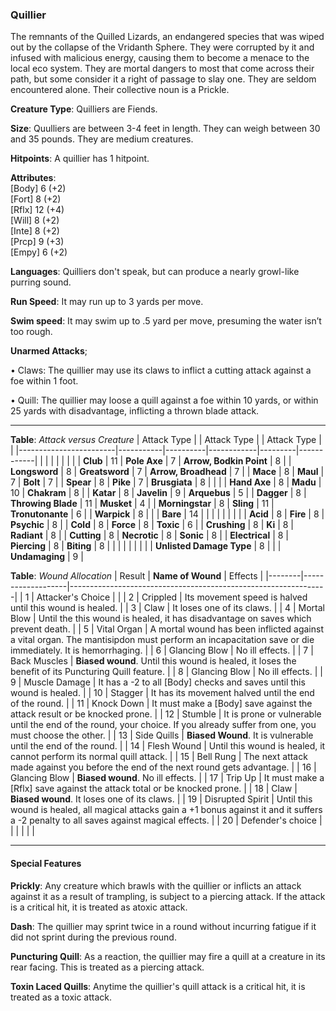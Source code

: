 ### Quillier
The remnants of the Quilled Lizards, an endangered species that was wiped out by the collapse of the Vridanth Sphere. They were corrupted by it and infused with malicious energy, causing them to become a menace to the local eco system. They are mortal dangers to most that come across their path, but some consider it a right of passage to slay one. They are seldom encountered alone. Their collective noun is a Prickle.

**Creature Type**: Quilliers are Fiends.

**Size**: Quulliers are between 3-4 feet in length. They can weigh between 30 and 35 pounds. They are medium creatures.

**Hitpoints**: A quillier has 1 hitpoint.

**Attributes**:  
[Body] 6 (+2)  
[Fort] 8 (+2)  
[Rflx] 12 (+4)  
[Will] 8 (+2)  
[Inte] 8 (+2)  
[Prcp] 9 (+3)  
[Empy] 6 (+2)  

**Languages**: Quilliers don't speak, but can produce a nearly growl-like purring sound.

**Run Speed**: It may run up to 3 yards per move.

**Swim speed**: It may swim up to .5 yard per move, presuming the water isn’t too rough.

**Unarmed Attacks**;

 • Claws: The quillier may use its claws to inflict a cutting attack against a foe within 1 foot.

 • Quill: The quillier may loose a quill against a foe within 10 yards, or within 25 yards with disadvantage, inflicting a thrown blade attack.

---------------------

**Table**: *Attack versus Creature*
| Attack Type            |           | Attack Type  |        | Attack Type |         |
|------------------------|-----------|----------|------------|---------|------------|
|                        |          |            |         |            |         |
| **Club**                   | 11   | **Pole Axe** | 7     | **Arrow, Bodkin Point**    | 8    |
| **Longsword**              | 8    | **Greatsword** | 7  | **Arrow, Broadhead**       | 7    |
| **Mace**                   | 8    | **Maul** | 7        | **Bolt** | 7    |
| **Spear**                  | 8     | **Pike** | 7       | **Brusgiata** | 8     |  |     |
| **Hand Axe**               | 8     | **Madu**   | 10      | **Chakram** | 8    |
| **Katar**                  | 8     | **Javelin**         | 9    | **Arquebus** | 5    |
| **Dagger**                 | 8     | **Throwing Blade**  | 11    | **Musket** | 4    |
| **Morningstar**            | 8     | **Sling**           | 11    | **Tronutonante** | 6    |
| **Warpick**                | 8     |                     |       |  **Bare**     | 14  |
|                        |           |          |            |         |            |
| **Acid**                   | 8     | **Fire** | 8     | **Psychic** | 8     |
| **Cold**                   | 8     | **Force** | 8     | **Toxic**  | 6     |
| **Crushing**               | 8     | **Ki** | 8     | **Radiant** | 8     |
| **Cutting**                | 8     | **Necrotic** | 8     | **Sonic** | 8    |
| **Electrical**             | 8     | **Piercing** | 8     | **Biting** | 8    |
|                            |        |              |        |            |       |
| **Unlisted Damage Type** | 8 |    |     | **Undamaging** | 9 |

**Table**: *Wound Allocation*
| Result | **Name of Wound** | Effects                                                        |
|--------|-------------------|----------------------------------------------------------------|
|   1    | Attacker's Choice |                                                                |
|   2    | Crippled          | Its movement speed is halved until this wound is healed.      |
|   3    | Claw      | It loses one of its claws. |
|   4    | Mortal Blow       | Until the this wound is healed, it has disadvantage on saves which prevent death. |
|   5    | Vital Organ    | A mortal wound has been inflicted against a vital organ. The mantisipdon must perform an incapacitation save or die immediately. It is hemorrhaging. |
|   6    | Glancing Blow            | No ill effects. |
|   7    | Back Muscles  | **Biased wound**. Until this wound is healed, it loses the benefit of its Puncturing Quill feature. |
|   8    | Glancing Blow     | No ill effects.                                     |
|   9    | Muscle Damage     | It has a -2 to all [Body] checks and saves until this wound is healed. |
|   10   | Stagger        | It has its movement halved until the end of the round. |
|   11   | Knock Down | It must make a [Body] save against the attack result or be knocked prone. |
|   12   | Stumble | It is prone or vulnerable until the end of the round, your choice. If you already suffer from one, you must choose the other. |
|   13   | Side Quills | **Biased Wound**. It is vulnerable until the end of the round. |
|   14   | Flesh Wound | Until this wound is healed, it cannot perform its normal quill attack. |
|   15   | Bell Rung | The next attack made against you before the end of the next round gets advantage.  |
|   16   | Glancing Blow | **Biased wound**. No ill effects. |
|   17   | Trip Up           | It must make a [Rflx] save against the attack total or be knocked prone.                                  |
|   18   | Claw | **Biased wound**. It loses one of its claws. |
|   19   | Disrupted Spirit | Until this wound is healed, all magical attacks gain a +1 bonus against it and it suffers a -2 penalty to all saves against magical effects. |
|   20   | Defender's choice |                                   |
|        |                                                |                                   |

---------------------

#### Special Features

**Prickly**: Any creature which brawls with the quillier or inflicts an attack against it as a result of trampling, is subject to a piercing attack. If the attack is a critical hit, it is treated as atoxic attack.

**Dash**: The quillier may sprint twice in a round without incurring fatigue if it did not sprint during the previous round.

**Puncturing Quill**: As a reaction, the quillier may fire a quill at a creature in its rear facing. This is treated as a piercing attack.

**Toxin Laced Quills**: Anytime the quillier's quill attack is a critical hit, it is treated as a toxic attack.
